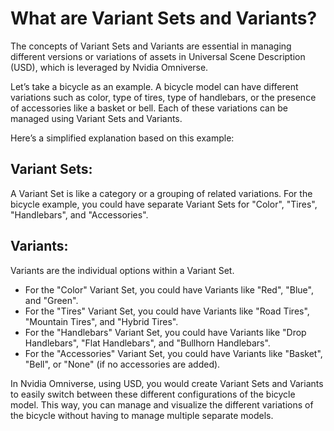 # What are Variant Sets and Variants?

The concepts of Variant Sets and Variants are essential in managing different versions or variations of assets in Universal Scene Description (USD), which is leveraged by Nvidia Omniverse.

Let’s take a bicycle as an example. A bicycle model can have different variations such as color, type of tires, type of handlebars, or the presence of accessories like a basket or bell. Each of these variations can be managed using Variant Sets and Variants.

Here’s a simplified explanation based on this example:

## Variant Sets:

A Variant Set is like a category or a grouping of related variations. For the bicycle example, you could have separate Variant Sets for "Color", "Tires", "Handlebars", and "Accessories".

## Variants:

Variants are the individual options within a Variant Set.

- For the "Color" Variant Set, you could have Variants like "Red", "Blue", and "Green".
- For the "Tires" Variant Set, you could have Variants like "Road Tires", "Mountain Tires", and "Hybrid Tires".
- For the "Handlebars" Variant Set, you could have Variants like "Drop Handlebars", "Flat Handlebars", and "Bullhorn Handlebars".
- For the "Accessories" Variant Set, you could have Variants like "Basket", "Bell", or "None" (if no accessories are added).

In Nvidia Omniverse, using USD, you would create Variant Sets and Variants to easily switch between these different configurations of the bicycle model. This way, you can manage and visualize the different variations of the bicycle without having to manage multiple separate models.